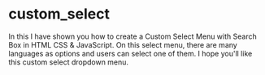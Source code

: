 # custom_select
In this I have shown you how to create a Custom Select Menu with Search Box in HTML CSS &amp; JavaScript. On this select menu, there are many languages as options and users can select one of them. I hope you'll like this custom select dropdown menu.
